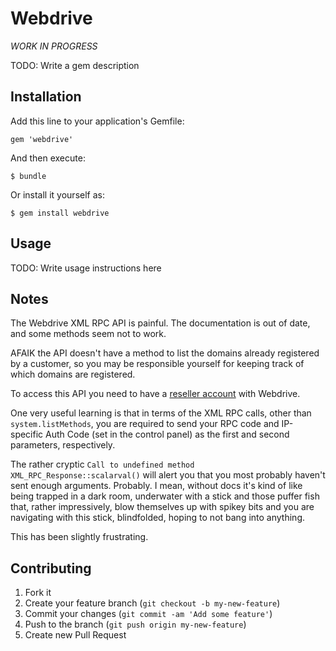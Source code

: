 # Webdrive

_WORK IN PROGRESS_

TODO: Write a gem description

## Installation

Add this line to your application's Gemfile:

    gem 'webdrive'

And then execute:

    $ bundle

Or install it yourself as:

    $ gem install webdrive

## Usage

TODO: Write usage instructions here

## Notes

The Webdrive XML RPC API is painful. The documentation is out of date, and some methods seem not to work.

AFAIK the API doesn't have a method to list the domains already registered by a customer, so you may be responsible yourself for keeping track of which domains are registered.

To access this API you need to have a [reseller account](http://www.webdrive.co.nz/reseller-domain-names/) with Webdrive.

One very useful learning is that in terms of the XML RPC calls, other than `system.listMethods`, you are required to send your RPC code and IP-specific Auth Code (set in the control panel) as the first and second parameters, respectively.

The rather cryptic `Call to undefined method XML_RPC_Response::scalarval()` will alert you that you most probably haven't sent enough arguments. Probably. I mean, without docs it's kind of like being trapped in a dark room, underwater with a stick and those puffer fish that, rather impressively, blow themselves up with spikey bits and you are navigating with this stick, blindfolded, hoping to not bang into anything.

This has been slightly frustrating.

## Contributing

1. Fork it
2. Create your feature branch (`git checkout -b my-new-feature`)
3. Commit your changes (`git commit -am 'Add some feature'`)
4. Push to the branch (`git push origin my-new-feature`)
5. Create new Pull Request
